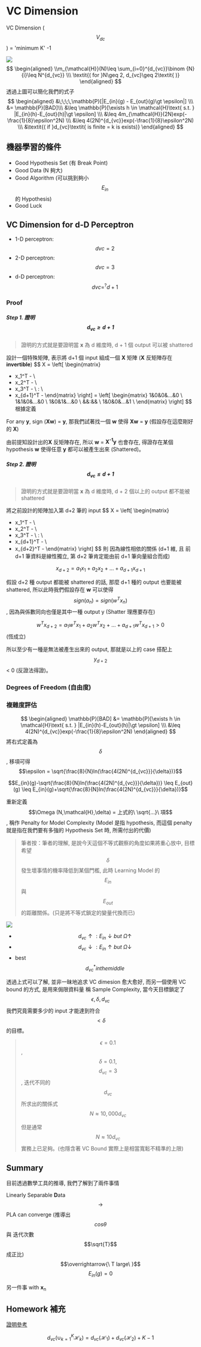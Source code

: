 # VC Dimension
VC Dimension ($$V_{dc}$$) = 'minimum K' -1

![](dc_dimension.jpg)
$$
\begin{aligned}
\\m_{\mathcal{H}}(N)\leq \sum_{i=0}^{d_{vc}}\binom {N}{i}\leq N^{d_{vc}} \\\
\textit{( for }N\geq 2, d_{vc}\geq 2\textit{ )}
\end{aligned}
$$
透過上圖可以簡化我們的式子
$$
\begin{aligned}
&\;\;\;\,\mathbb{P}[|E_{in}(g) - E_{out}(g)\gt \epsilon|] \\\
&= \mathbb{P}[BAD]\\\
&\leq \mathbb{P}[\exists h \in \mathcal{H}\text{ s.t. } |E_{in}(h)-E_{out}(h)|\gt \epsilon] \\\
&\leq 4m_{\mathcal{H}}(2N)exp(-\frac{1}{8}\epsilon^2N) \\\
&\leq 4(2N)^{d_{vc}}exp(-\frac{1}{8}\epsilon^2N) \\\
&\textit{( if }d_{vc}\textit{ is finite = k is exists)}
\end{aligned}
$$

## 機器學習的條件
* Good Hypothesis Set (有 Break Point)
* Good Data (N 夠大)
* Good Algorithm (可以挑到夠小 $$E_{in}$$ 的 Hypothesis)
* Good Luck

## VC Dimension for d-D Perceptron 
* 1-D perceptron: $$d{vc} = 2$$
* 2-D perceptron: $$d{vc} = 3$$
* d-D perceptron: $$d{vc} =^? d + 1$$

### Proof

##### Step 1. 證明 $$d_{vc} \ge d+1$$
> 證明的方式就是要證明當 **x** 為 d 維度時, d + 1 個 output 可以被 shattered

設計一個特殊矩陣, 表示將 d+1 個 input 組成一個 **X** 矩陣 (**X** 反矩陣存在 **invertible**)
$$
X =
 \left[
 \begin{matrix}
   - x_1^T - \\
   - x_2^T - \\
   - x_3^T - \\
   : \\
   - x_{d+1}^T - 
 \end{matrix}
 \right]
 =
 \left[
 \begin{matrix}
   1&0&0&...&0 \\
   1&1&0&...&0 \\
   1&0&1&...&0 \\
   &&:&& \\
   1&0&0&...&1 \\
 \end{matrix}
 \right]
$$
根據定義

For any **y**, sign (**Xw**) = **y**, 那我們試著找一個 **w** 使得 **Xw** = **y** (假設存在這麼剛好的 **X**)

由前提知設計出的**X** 反矩陣存在, 所以 **w** = **X<sup>-1</sup>y** 也會存在, 得證存在某個 hypothesis **w** 使得任意 **y** 都可以被產生出來 (Shattered)。

##### Step 2. 證明 $$d_{vc} \le d+1$$
> 證明的方式就是要證明當 **x** 為 d 維度時, d + 2 個以上的 output 都不能被 shattered

將之前設計的矩陣加入第 d+2 筆的 input
$$
X =
 \left[
 \begin{matrix}
   - x_1^T - \\
   - x_2^T - \\
   - x_3^T - \\
   : \\
   - x_{d+1}^T - \\
   - x_{d+2}^T - 
 \end{matrix}
 \right]
$$
則 因為線性相依的關係 (d+1 維, 且 前 d+1 筆資料是線性獨立, 第 d+2 筆肯定能由前 d+1 筆向量組合而成)

$$x_{d+2} = a_1x_1 + a_2x_2 + ... + a_{d+1}x_{d+1}$$

假設 d+2 種 output 都能被 shattered 的話, 那麼 d+1 種的 output 也要能被 shattered, 所以此時我們假設存在 **w** 可以使得 $$sign(a_n) = sign(w^Tx_n)$$, 因為與係數同向也僅是其中一種 output y (Shatter 理應要存在)

$$w^Tx_{d+2} = a_1w^Tx_1 + a_2w^Tx_2 + ... + a_{d+1}w^Tx_{d+1} \gt 0$$ (恆成立)

所以至少有一種是無法被產生出來的 output, 那就是以上的 case 搭配上 $$y_{d+2}$$ < 0 (反證法得證)。

### Degrees of Freedom (自由度)



### 複雜度評估
$$
\begin{aligned}
\mathbb{P}[BAD] &= \mathbb{P}[\exists h \in \mathcal{H}\text{ s.t. } |E_{in}(h)-E_{out}(h)|\gt \epsilon] \\\
&\leq 4(2N)^{d_{vc}}exp(-\frac{1}{8}\epsilon^2N)
\end{aligned}
$$將右式定義為 $$\delta$$, 移項可得 $$\epsilon = \sqrt{\frac{8}{N}ln(\frac{4(2N)^{d_{vc}}}{\delta})}$$

$$E_{in}(g)-\sqrt{\frac{8}{N}ln(\frac{4(2N)^{d_{vc}}}{\delta})} \leq E_{out}(g) \leq E_{in}(g)+\sqrt{\frac{8}{N}ln(\frac{4(2N)^{d_{vc}}}{\delta})}$$

重新定義 $$\Omega (N,\mathcal{H},\delta) = 上式的\ \sqrt{...}\ 項$$, 稱作 Penalty for Model Complexity (Model 是指 hypothesis, 而這個 penalty 就是指在我們要有多強的 Hypothesis Set 時, 所需付出的代價)

> 筆者按：筆者的理解, 是說今天這個不等式觀察的角度如果將重心放中, 目標希望 $$\delta$$ 發生壞事情的機率降低到某個門檻, 此時 Learning Model 的 $$E_{in}$$ 與 $$E_{out}$$ 的距離關係。(只是將不等式鎖定的變量代換而已)

![](model_complexity_curve.png)
* $$d_{vc} \uparrow: E_{in} \downarrow but\ \Omega\uparrow$$
* $$d_{vc} \downarrow: E_{in} \uparrow but\ \Omega\downarrow$$
* best $$d^*_{vc} in the middle$$

透過上式可以了解, 並非一昧地追求 VC dimesion 愈大愈好, 而另一個使用 VC bound 的方式, 是用來侷限資料量 稱 Sample Complexity, 當今天目標鎖定了 $$\epsilon, \delta, d_{vc}$$ 我們究竟需要多少的 input 才能達到符合 $$\lt \delta$$ 的目標。

> $$\epsilon = 0.1$$, $$\delta = 0.1, $$ $$d_{vc} = 3$$, 迭代不同的 $$d_{vc}$$ 所求出的關係式 $$N\approx 10,000d_{vc}$$
>
> 但是通常 $$N\approx 10d_{vc}$$ 實務上已足夠。(也隱含著 VC Bound 實際上是相當寬鬆不精準的上限)

## Summary
目前透過數學工具的推導, 我們了解到了兩件事情

Linearly Separable **D**ata $$\rightarrow$$ PLA can converge (推導出 $$cos\theta$$ 與 迭代次數 $$\sqrt{T}$$ 成正比) $$\overrightarrow{\ T large\ }$$ $$E_{in}(g) = 0$$

另一件事 with **x**<sub>n</sub>



## Homework 補充
[證明參考](http://beader.me/mlnotebook/section2/vc-dimension-three.html)

$$d_{vc}(\cup_{k=1}^{K}\mathcal{H}_k) = d_{vc}(\mathcal{H}_1)+d_{vc}(\mathcal{H}_2)+ K - 1$$